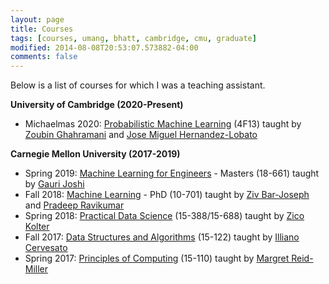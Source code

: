 ```yaml
---
layout: page
title: Courses
tags: [courses, umang, bhatt, cambridge, cmu, graduate]
modified: 2014-08-08T20:53:07.573882-04:00
comments: false
---
```


Below is a list of courses for which I was a teaching assistant.

**University of Cambridge (2020-Present)**
* Michaelmas 2020: [Probabilistic Machine Learning](http://mlg.eng.cam.ac.uk/teaching/4f13/1920/) (4F13) taught by [Zoubin Ghahramani](http://mlg.eng.cam.ac.uk/zoubin/) and [Jose Miguel Hernandez-Lobato](https://jmhl.org/)

**Carnegie Mellon University (2017-2019)**
* Spring 2019: [Machine Learning for Engineers](https://www.andrew.cmu.edu/course/18-661/) - Masters (18-661) taught by [Gauri Joshi](https://www.andrew.cmu.edu/user/gaurij/)
* Fall 2018: [Machine Learning](http://www.cs.cmu.edu/~pradeepr/courses/701/2018-fall/) - PhD (10-701) taught by [Ziv Bar-Joseph](http://www.cs.cmu.edu/~zivbj/) and [Pradeep Ravikumar](http://www.cs.cmu.edu/~pradeepr/)
* Spring 2018: [Practical Data Science](http://www.datasciencecourse.org/) (15-388/15-688) taught by [Zico Kolter](http://zicokolter.com/)
* Fall 2017: [Data Structures and Algorithms](http://www.cs.cmu.edu/~iliano/courses/17F-CMU-CS122/home.shtml) (15-122) taught by [Illiano Cervesato](http://www.cs.cmu.edu/~iliano/)
* Spring 2017: [Principles of Computing](https://www.cs.cmu.edu/~15110/) (15-110) taught by [Margret Reid-Miller](http://www.cs.cmu.edu/~mrmiller/)


